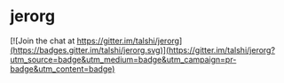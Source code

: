 # jerorg

[![Join the chat at https://gitter.im/talshi/jerorg](https://badges.gitter.im/talshi/jerorg.svg)](https://gitter.im/talshi/jerorg?utm_source=badge&utm_medium=badge&utm_campaign=pr-badge&utm_content=badge)